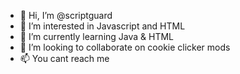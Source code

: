 - 👋 Hi, I’m @scriptguard
- 👀 I’m interested in Javascript and HTML
- 🌱 I’m currently learning Java & HTML
- 💞️ I’m looking to collaborate on cookie clicker mods
- 📫 You cant reach me

<!---
scriptguard/scriptguard is a ✨ special ✨ repository because its `README.md` (this file) appears on your GitHub profile.
You can click the Preview link to take a look at your changes.
--->
